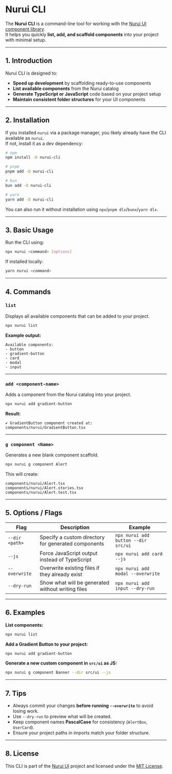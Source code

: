 # Nurui CLI

The **Nurui CLI** is a command-line tool for working with the [Nurui UI component library](https://nurui.vercel.app).  
It helps you quickly **list, add, and scaffold components** into your project with minimal setup.

---

## 1. Introduction

Nurui CLI is designed to:

- **Speed up development** by scaffolding ready-to-use components
- **List available components** from the Nurui catalog
- **Generate TypeScript or JavaScript** code based on your project setup
- **Maintain consistent folder structures** for your UI components

---

## 2. Installation

If you installed `nurui` via a package manager, you likely already have the CLI available as `nurui`.  
If not, install it as a dev dependency:

```bash
# npm
npm install -D nurui-cli

# pnpm
pnpm add -D nurui-cli

# bun
bun add -D nurui-cli

# yarn
yarn add -D nurui-cli
```

You can also run it without installation using `npx`/`pnpm dlx`/`bunx`/`yarn dlx`.

---

## 3. Basic Usage

Run the CLI using:

```bash
npx nurui <command> [options]
```

If installed locally:

```bash
yarn nurui <command>
```

---

## 4. Commands

### `list`

Displays all available components that can be added to your project.

```bash
npx nurui list
```

**Example output:**

```
Available components:
- button
- gradient-button
- card
- modal
- input
```

---

### `add <component-name>`

Adds a component from the Nurui catalog into your project.

```bash
npx nurui add gradient-button
```

**Result:**

```
✔ GradientButton component created at: components/nurui/GradientButton.tsx
```

---

### `g component <Name>`

Generates a new blank component scaffold.

```bash
npx nurui g component Alert
```

This will create:

```
components/nurui/Alert.tsx
components/nurui/Alert.stories.tsx
components/nurui/Alert.test.tsx
```

---

## 5. Options / Flags

| Flag           | Description                                         | Example                             |
| -------------- | --------------------------------------------------- | ----------------------------------- |
| `--dir <path>` | Specify a custom directory for generated components | `npx nurui add button --dir src/ui` |
| `--js`         | Force JavaScript output instead of TypeScript       | `npx nurui add card --js`           |
| `--overwrite`  | Overwrite existing files if they already exist      | `npx nurui add modal --overwrite`   |
| `--dry-run`    | Show what will be generated without writing files   | `npx nurui add input --dry-run`     |

---

## 6. Examples

**List components:**

```bash
npx nurui list
```

**Add a Gradient Button to your project:**

```bash
npx nurui add gradient-button
```

**Generate a new custom component in `src/ui` as JS:**

```bash
npx nurui g component Banner --dir src/ui --js
```

---

## 7. Tips

- Always commit your changes **before running `--overwrite`** to avoid losing work.
- Use `--dry-run` to preview what will be created.
- Keep component names **PascalCase** for consistency (`AlertBox`, `UserCard`).
- Ensure your project paths in imports match your folder structure.

---

## 8. License

This CLI is part of the [Nurui UI](https://nurui.vercel.app) project and licensed under the [MIT License](../../LICENSE).
